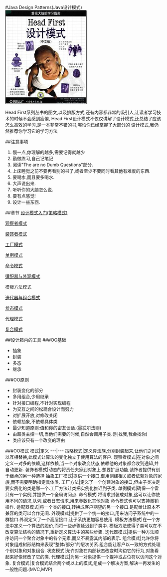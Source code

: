 #Java Design Patterns(Java设计模式)
![Conver](/img/conver.jpg)

Head First系列丛书的图文,以及排版方式,还有内容都非常的吸引人,让读者学习技术的时候不会感到疲倦,
Head First设计模式不仅仅讲解了设计模式,还总结了应该怎么高效的学习,是一本非常不错的书,哪怕你已经掌握了大部分的
设计模式,我仍然推荐你学习它的学习方法

##注意事项
1. 慢一点,你理解的越多,需要记得就越少
2. 勤做练习,自己记笔记
3. 阅读"The are no Dumb Questions"部分.
4. 上床睡觉之前不要再看别的书了,或者至少不要同时看其他有难度的东西.
5. 要喝水,而且要多喝水.
6. 大声说出来.
7. 听听你的大脑怎么说.
8. 要有点感觉!
9. 设计一些东西.

##章节
[设计模式入门(策略模式)](/code/src/main/java/com/siyehua/chapter1)

[观察者模式](/code/src/main/java/com/siyehua/chapter2)

[装饰者模式](/code/src/main/java/com/siyehua/chapter3)

[工厂模式](/code/src/main/java/com/siyehua/chapter4)

[单例模式](/code/src/main/java/com/siyehua/chapter5)

[命令模式](/code/src/main/java/com/siyehua/chapter6)

[适配器与外观模式](/code/src/main/java/com/siyehua/chapter7)

[模板方法模式](/code/src/main/java/com/siyehua/chapter8)

[迭代器与组合模式](/code/src/main/java/com/siyehua/chapter9)

[状态模式](/code/src/main/java/com/siyehua/chapter10)

[代理模式](/code/src/main/java/com/siyehua/chapter11)

[复合模式](/code/src/main/java/com/siyehua/chapter12)

##设计箱内的工具
###OO基础
 * 抽象
 * 封装
 * 多态
 * 继承

###OO原则
 * 封装变化的部分
 * 多用组合,少用继承
 * 针对接口编程,不针对实现编程
 * 为交互之间的松耦合设计而努力
 * 对扩展开放,对修改关闭
 * 依赖抽象,不依赖具体类
 * 最少知道原则:值和你的密友谈话.(墨忒尔法则)
 * 由超类主控一切,当他们需要的时候,自然会调用子类.(别找我,我会找你)
 * 类应该只有一个改变的理由

###OO模式
模式|定义
---|---
策略模式|定义算法族,分别封装起来,让他们之间可以互相替换,此模式让算法的变化独立于使用算法的客户.
观察者模式|在对象之间定义一对多的依赖,这样依赖,当一个对象改变状态,依赖他的对象都会收到通知,并自动更新.
装饰者模式|动态的将责任夫家到对象上.想要扩展功能,装饰者提供有别于继承的另一种选择
抽象工厂模式|提供一个接口,御用创建相关或者依赖对象的家族,而不需要明确指定具体类.
工厂方法|定义了一个创建对象的接口,但由子类决定要实例化的类是哪一个.工厂方法让类把实例化推迟到子类.
单例模式|确保一个雷只有一个实例,并提供一个全局访问点.
命令模式|将请求封装成对象,这可以让你使用不同的请求,队列,或者日志请求,用来参数化其他对象.命令模式也可以支持撤销操作.
适配器模式|将一个类的接口,转换成客户期望的另一个接口.是配给让原本不兼容的类可以合作无间.
外观模式|提供了一个统一的接口,用来访问子系统中的一群接口.外观定义了一个高层接口,让子系统更加容易使用.
模板方法模式|在一个方法中定义一个算法的股价,而将一些步骤延迟到子类中. 模板方法使得子类可以在不改变算法结构的情况下,重新定义算法中的某些步骤.
迭代器模式|提供一种方法顺序访问一个聚合对象中的各个元素,而又不暴露其内部的表示.
组合模式|允许你将对象组成树形结构来表现"整体/部分"的层次关系.组合能让客户以一致的方式处理个别对象和对象组合.
状态模式|允许对象在内部状态改变时沟边它的行为,对象看起来好像修改了它的类.
代理模式|为另一对象提供一个提神或占位符以访问这个对象.
复合模式|复合模式结合两个或以上的模式,组成一个解决方案,解决一再发生的一般性问题.(MVC,MVP)






